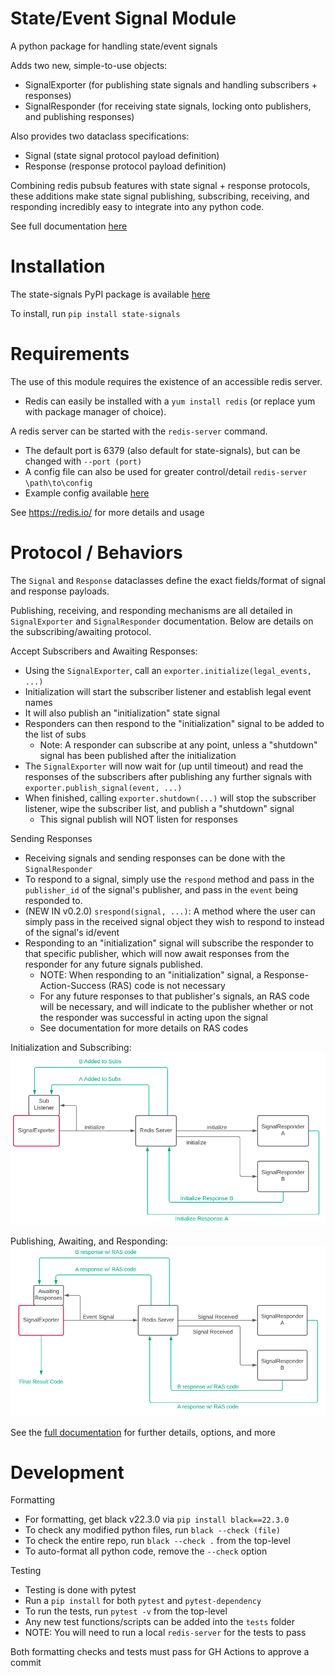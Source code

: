 # State/Event Signal Module
A python package for handling state/event signals

Adds two new, simple-to-use objects:
 - SignalExporter      (for publishing state signals and handling subscribers + responses)
 - SignalResponder     (for receiving state signals, locking onto publishers, and publishing responses)

Also provides two dataclass specifications:
 - Signal              (state signal protocol payload definition)
 - Response            (response protocol payload definition)

Combining redis pubsub features with state signal + response protocols, 
these additions make state signal publishing, subscribing, receiving, 
and responding incredibly easy to integrate into any python code.

See full documentation [here](https://distributed-system-analysis.github.io/state-signals/)

# Installation
The state-signals PyPI package is available [here](https://pypi.org/project/state-signals)

To install, run `pip install state-signals`

# Requirements
The use of this module requires the existence of an accessible redis server.
 - Redis can easily be installed with a `yum install redis` (or replace yum with package manager of choice).

A redis server can be started with the `redis-server` command.
 - The default port is 6379 (also default for state-signals), but can be changed with `--port (port)`
 - A config file can also be used for greater control/detail `redis-server \path\to\config`
 - Example config available [here](https://download.redis.io/redis-stable/redis.conf)

See https://redis.io/ for more details and usage

# Protocol / Behaviors

The `Signal` and `Response` dataclasses define the exact fields/format of signal and response payloads.

Publishing, receiving, and responding mechanisms are all detailed in `SignalExporter` and `SignalResponder` documentation. Below are details on the subscribing/awaiting protocol.

Accept Subscribers and Awaiting Responses:
 - Using the `SignalExporter`, call an `exporter.initialize(legal_events, ...)`
 - Initialization will start the subscriber listener and establish legal event names
 - It will also publish an "initialization" state signal
 - Responders can then respond to the "initialization" signal to be added to the list of subs
    - Note: A responder can subscribe at any point, unless a "shutdown" signal has been published after the initialization
 - The `SignalExporter` will now wait for (up until timeout) and read the responses of the subscribers after publishing any further signals with `exporter.publish_signal(event, ...)`
 - When finished, calling `exporter.shutdown(...)` will stop the subscriber listener, wipe the subscriber list, and publish a "shutdown" signal
    - This signal publish will NOT listen for responses

Sending Responses
 - Receiving signals and sending responses can be done with the `SignalResponder`
 - To respond to a signal, simply use the `respond` method and pass in the `publisher_id` of the signal's publisher, and pass in the `event` being responded to.
 - (NEW IN v0.2.0) `srespond(signal, ...)`: A method where the user can simply pass in the received signal object they wish to respond to instead of the signal's id/event
 - Responding to an "initialization" signal will subscribe the responder to that specific publisher, which will now await responses from the responder for any future signals published.
    - NOTE: When responding to an "initialization" signal, a Response-Action-Success (RAS) code is not necessary
    - For any future responses to that publisher's signals, an RAS code will be necessary, and will indicate to the publisher whether or not the responder was successful in acting upon the signal
    - See documentation for more details on RAS codes

Initialization and Subscribing:
![Initialization and Subscribing](imgs/signalsub.png)

Publishing, Awaiting, and Responding:
![Publishing, Awaiting, and Responding](imgs/awaitresp.png)

See the [full documentation](https://distributed-system-analysis.github.io/state-signals/) for further details, options, and more

# Development

Formatting
 - For formatting, get black v22.3.0 via `pip install black==22.3.0`
 - To check any modified python files, run `black --check (file)`
 - To check the entire repo, run `black --check .` from the top-level
 - To auto-format all python code, remove the `--check` option

Testing
 - Testing is done with pytest
 - Run a `pip install` for both `pytest` and `pytest-dependency`
 - To run the tests, run `pytest -v` from the top-level
 - Any new test functions/scripts can be added into the `tests` folder
 - NOTE: You will need to run a local `redis-server` for the tests to pass

 Both formatting checks and tests must pass for GH Actions to approve a commit
